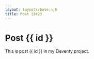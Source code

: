```yaml
---
layout: layouts/base.njk
title: Post 13823
---
```


# Post {{ id }}

This is post {{ id }} in my Eleventy project.
